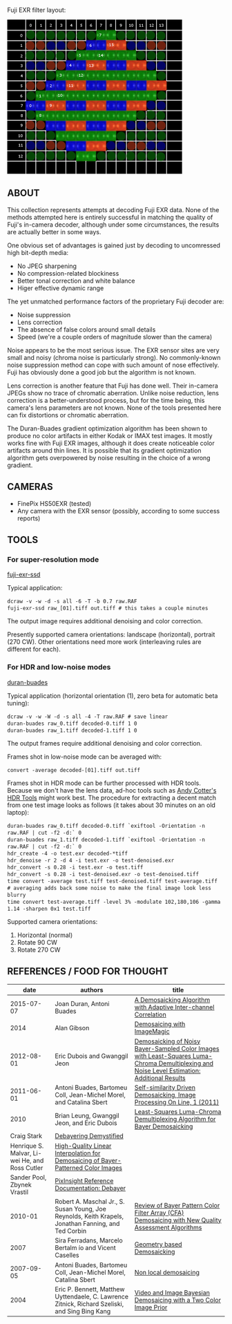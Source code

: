Fuji EXR filter layout:

<img src="doc/image/fuji-cfm.png" width="405" height="357" />


## ABOUT

This collection represents attempts at decoding Fuji EXR data. None of the
methods attempted here is entirely successful in matching the quality of Fuji's
in-camera decoder, although under some circumstances, the results are actually
better in some ways.

One obvious set of advantages is gained just by decoding to uncomressed high
bit-depth media:

  * No JPEG sharpening
  * No compression-related blockiness
  * Better tonal correction and white balance
  * Higer effective dynamic range

The yet unmatched performance factors of the proprietary Fuji decoder are:

  * Noise suppression
  * Lens correction
  * The absence of false colors around small details
  * Speed (we're a couple orders of magnitude slower than the camera)

Noise appears to be the most serious issue. The EXR sensor sites are very small
and noisy (chroma noise is particularly strong). No commonly-known noise
suppression method can cope with such amount of nose effectively. Fuji has
obviously done a good job but the algorithm is not known.

Lens correction is another feature that Fuji has done well. Their in-camera
JPEGs show no trace of chromatic aberration. Unlike noise reduction, lens
correction is a better-understood process, but for the time being, this camera's
lens parameters are not known. None of the tools presented here can fix
distortions or chromatic aberration.

The Duran-Buades gradient optimization algorithm has been shown to produce no
color artifacts in either Kodak or IMAX test images. It mostly works fine with
Fuji EXR images, although it does create noticeable color artifacts around thin
lines. It is possible that its gradient optimization algorithm gets overpowered
by noise resulting in the choice of a wrong gradient.

## CAMERAS

  * FinePix HS50EXR (tested)
  * Any camera with the EXR sensor (possibly, according to some success
    reports)

## TOOLS

### For super-resolution mode

[fuji-exr-ssd](https://github.com/selkovjr/fuji-exr-decoders/tree/master/fuji-exr-ssd)

Typical application:
```
dcraw -v -w -d -s all -6 -T -b 0.7 raw.RAF
fuji-exr-ssd raw_[01].tiff out.tiff # this takes a couple minutes
```
The output image requires additional denoising and color correction.

Presently supported camera orientations: landscape (horizontal), portrait (270 CW). Other orientations need more work (interleaving rules are different for each).


### For HDR and low-noise modes

[duran-buades](https://github.com/selkovjr/fuji-exr-decoders/tree/master/Duran-Buades-2015)

Typical application (horizontal orientation (1), zero beta for automatic beta
tuning):
```
dcraw -v -w -W -d -s all -4 -T raw.RAF # save linear
duran-buades raw_0.tiff decoded-0.tiff 1 0
duran-buades raw_1.tiff decoded-1.tiff 1 0
```

The output frames require additional denoising and color correction.

Frames shot in low-noise mode can be averaged with:

```
convert -average decoded-[01].tiff out.tiff
```

Frames shot in HDR mode can be further processed with HDR tools. Because we
don't have the lens data, ad-hoc tools such as [Andy Cotter's HDR
Tools](http://ttic.uchicago.edu/~cotter/projects/hdr_tools/) might work best.
The procedure for extracting a decent match from one test image looks as
follows (it takes about 30 minutes on an old laptop):

```
duran-buades raw_0.tiff decoded-0.tiff `exiftool -Orientation -n raw.RAF | cut -f2 -d:` 0
duran-buades raw_1.tiff decoded-1.tiff `exiftool -Orientation -n raw.RAF | cut -f2 -d:` 0
hdr_create -4 -o test.exr decoded-*tiff
hdr_denoise -r 2 -d 4 -i test.exr -o test-denoised.exr
hdr_convert -s 0.28 -i test.exr -o test.tiff
hdr_convert -s 0.28 -i test-denoised.exr -o test-denoised.tiff
time convert -average test.tiff test-denoised.tiff test-average.tiff  # averaging adds back some noise to make the final image look less blurry
time convert test-average.tiff -level 3% -modulate 102,180,106 -gamma 1.14 -sharpen 0x1 test.tiff

```

Supported camera orientations:

  1. Horizontal (normal)
  6. Rotate 90 CW
  8. Rotate 270 CW


## REFERENCES / FOOD FOR THOUGHT

date | authors | title
---|---|---
2015-07-07 | Joan Duran, Antoni Buades | [A Demosaicking Algorithm with Adaptive Inter-channel Correlation](http://www.ipol.im/pub/art/2015/145)
2014 | Alan Gibson | [Demosaicing with ImageMagic](http://im.snibgo.com/demosaic.htm)
2012-08-01 | Eric Dubois and Gwanggil Jeon | [Demosaicking of Noisy Bayer-Sampled Color Images with Least-Squares Luma-Chroma Demultiplexing and Noise Level Estimation: Additional Results](http://www.site.uottawa.ca/~edubois/lslcd_ne/)
2011-06-01 | Antoni Buades, Bartomeu Coll, Jean-Michel Morel, and Catalina Sbert | [Self-similarity Driven Demosaicking, Image Processing On Line, 1 (2011)](http://dx.doi.org/10.5201/ipol.2011.bcms-ssdd)
2010 | Brian Leung, Gwanggil Jeon, and Eric Dubois | [Least-Squares Luma-Chroma Demultiplexing Algorithm for Bayer Demosaicking](http://www.site.uottawa.ca/~edubois/lslcd/article/TIP-06195-2010.R1_2col.pdf)
 | Craig Stark | [Debayering Demystified](http://www.stark-labs.com/craig/resources/Articles-&-Reviews/Debayering_API.pdf)
 | Henrique S. Malvar, Li-wei He, and Ross Cutler | [High-Quality Linear Interpolation for Demosaicing of Bayer-Patterned Color Images](http://research.microsoft.com/pubs/102068/Demosaicing_ICASSP04.pdf)
 | Sander Pool, Zbynek Vrastil | [PixInsight Reference Documentation: Debayer](http://pixinsight.com/doc/tools/Debayer/Debayer.html)
2010-01 | Robert A. Maschal Jr., S. Susan Young, Joe Reynolds, Keith Krapels, Jonathan Fanning, and Ted Corbin | [Review of Bayer Pattern Color Filter Array (CFA) Demosaicing with New Quality Assessment Algorithms](http://www.arl.army.mil/arlreports/2010/ARL-TR-5061.pdf)
2007 | Sira Ferradans, Marcelo Bertalm ́ıo and Vicent Caselles | [Geometry based Demosaicking](http://www.gpi.upf.edu/static/sira/Sira_Ferradans/Demosaicking_files/GeometrybasedDemosaicking.pdf)
2007-09-05 | Antoni Buades, Bartomeu Coll, Jean-Michel Morel, Catalina Sbert | [Non local demosaicing](http://dmi.uib.es/~tami/publicacions/CMLA2007-15.pdf)
2004 | Eric P. Bennett, Matthew Uyttendaele, C. Lawrence Zitnick, Richard Szeliski, and Sing Bing Kang | [Video and Image Bayesian Demosaicing with a Two Color Image Prior](http://research.microsoft.com/en-us/um/people/larryz/bennett-eccv06.pdf)
